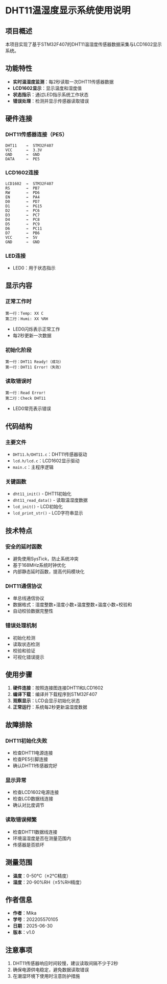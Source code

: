 # DHT11温湿度显示系统使用说明

## 项目概述
本项目实现了基于STM32F407的DHT11温湿度传感器数据采集与LCD1602显示系统。

## 功能特性
- **实时温湿度监测**：每2秒读取一次DHT11传感器数据
- **LCD1602显示**：显示温度和湿度值
- **状态指示**：通过LED指示系统工作状态
- **错误处理**：检测并显示传感器读取错误

## 硬件连接

### DHT11传感器连接（PE5）
```
DHT11    →  STM32F407
VCC      →  3.3V
GND      →  GND  
DATA     →  PE5
```

### LCD1602连接
```
LCD1602  →  STM32F407
RS       →  PB7
RW       →  PD6
EN       →  PA4
D0       →  PD7
D1       →  PG15
D2       →  PC6
D3       →  PC7
D4       →  PC8
D5       →  PC9
D6       →  PC11
D7       →  PB6
VCC      →  5V
GND      →  GND
```

### LED连接
- LED0：用于状态指示

## 显示内容

### 正常工作时
```
第一行：Temp: XX C
第二行：Humi: XX %RH
```
- LED0闪烁表示正常工作
- 每2秒更新一次数据

### 初始化阶段
```
第一行：DHT11 Ready!（成功）
第一行：DHT11 Error!（失败）
```

### 读取错误时
```
第一行：Read Error!
第二行：Check DHT11
```
- LED0常亮表示错误

## 代码结构

### 主要文件
- `DHT11.h/DHT11.c`：DHT11传感器驱动
- `lcd.h/lcd.c`：LCD1602显示驱动
- `main.c`：主程序逻辑

### 关键函数
- `dht11_init()` - DHT11初始化
- `dht11_read_data()` - 读取温湿度数据
- `lcd_init()` - LCD初始化
- `lcd_print_str()` - LCD字符串显示

## 技术特点

### 安全的延时函数
- 避免使用SysTick，防止系统冲突
- 基于168MHz系统时钟优化
- 内部静态延时函数，提高代码模块化

### DHT11通信协议
- 单总线通信协议
- 数据格式：湿度整数+湿度小数+温度整数+温度小数+校验和
- 自动校验数据完整性

### 错误处理机制
- 初始化检测
- 读取状态检测
- 校验和验证
- 可视化错误提示

## 使用步骤

1. **硬件连接**：按照连接图连接DHT11和LCD1602
2. **编译下载**：编译并下载程序到STM32F407
3. **观察显示**：LCD会显示初始化状态
4. **正常运行**：系统每2秒更新温湿度数据

## 故障排除

### DHT11初始化失败
- 检查DHT11电源连接
- 检查PE5引脚连接
- 确认DHT11传感器完好

### 显示异常
- 检查LCD1602电源连接
- 检查LCD数据线连接
- 确认对比度调节

### 读取错误频繁
- 检查DHT11数据线连接
- 环境温湿度是否在测量范围内
- 传感器是否损坏

## 测量范围
- **温度**：0-50°C（±2°C精度）
- **湿度**：20-90%RH（±5%RH精度）

## 作者信息
- **作者**：Mika
- **学号**：202205570105
- **日期**：2025-06-30
- **版本**：v1.0

## 注意事项
1. DHT11传感器响应时间较慢，建议读取间隔不少于2秒
2. 确保电源供电稳定，避免数据读取错误
3. 在潮湿环境下使用时注意防护措施
